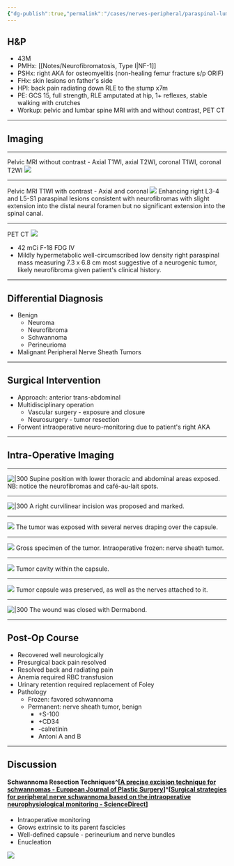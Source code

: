 ```yaml
---
{"dg-publish":true,"permalink":"/cases/nerves-peripheral/paraspinal-lumbar-tumor/","tags":["NF1","tumor/lsp","PNS"],"created":"2023-04-24T21:30:52.952-05:00","updated":"2023-05-11T20:31:32.585-05:00"}
---
```



## H&P

- 43M
- PMHx: [[Notes/Neurofibromatosis, Type I\|NF-1]]
- PSHx: right AKA for osteomyelitis (non-healing femur fracture s/p ORIF)
- FHx: skin lesions on father's side
- HPI: back pain radiating down RLE to the stump x7m
- PE: GCS 15, full strength, RLE amputated at hip, 1+ reflexes, stable walking with crutches
- Workup: pelvic and lumbar spine MRI with and without contrast, PET CT

---

## Imaging

---

Pelvic MRI without contrast - Axial T1WI, axial T2WI, coronal T1WI, coronal T2WI 
![](https://i.imgur.com/6MfNHCL.png)

---

Pelvic MRI T1WI with contrast - Axial and coronal
![](https://i.imgur.com/jW7ZCzD.png)
Enhancing right L3-4 and L5-S1 paraspinal lesions consistent with neurofibromas with slight extension into the distal neural foramen but no significant extension into the spinal canal. 

---

PET CT
![](https://i.imgur.com/JZCswGw.png)
- 42 mCi F-18 FDG IV
- Mildly hypermetabolic well-circumscribed low density right paraspinal mass measuring 7.3 x 6.8 cm most suggestive of a neurogenic tumor, likely neurofibroma given patient's clinical history.

---

## Differential Diagnosis

- Benign
    -   Neuroma
    -   Neurofibroma
    -   Schwannoma
    -   Perineurioma
-   Malignant Peripheral Nerve Sheath Tumors

---

## Surgical Intervention

- Approach: anterior trans-abdominal
- Multidisciplinary operation
	- Vascular surgery - exposure and closure
	- Neurosurgery - tumor resection
- Forwent intraoperative neuro-monitoring due to patient's right AKA

---

## Intra-Operative Imaging

---

![|300](https://i.imgur.com/soSWsd5.jpg)
Supine position with lower thoracic and abdominal areas exposed. 
NB: notice the neurofibromas and café-au-lait spots.

---

![|300](https://i.imgur.com/e4uymBz.jpg)
A right curvilinear incision was proposed and marked.

---

![](https://i.imgur.com/GBzvEkl.jpg)
The tumor was exposed with several nerves draping over the capsule.

---

![](https://i.imgur.com/6zps9dW.jpg)
Gross specimen of the tumor.
Intraoperative frozen: nerve sheath tumor.

---

![](https://i.imgur.com/fQ9GS60.jpg)
Tumor cavity within the capsule.

---

![](https://i.imgur.com/X0f99LR.jpg)
Tumor capsule was preserved, as well as the nerves attached to it.

---

![|300](https://i.imgur.com/O2xCxIh.jpg)
The wound was closed with Dermabond.

---

## Post-Op Course

- Recovered well neurologically
- Presurgical back pain resolved
- Resolved back and radiating pain
- Anemia required RBC transfusion
- Urinary retention required replacement of Foley
- Pathology
	- Frozen: favored schwannoma
	- Permanent: nerve sheath tumor, benign
		- +S-100
		- +CD34
		- -calretinin
		- Antoni A and B

---

## Discussion

#### Schwannoma Resection Techniques^[[A precise excision technique for schwannomas - European Journal of Plastic Surgery](https://link.springer.com/article/10.1007/s00238-012-0715-1)]^[[Surgical strategies for peripheral nerve schwannoma based on the intraoperative neurophysiological monitoring - ScienceDirect](https://www.sciencedirect.com/science/article/pii/S2468900919300386)]

- Intraoperative monitoring
- Grows extrinsic to its parent fascicles
- Well-defined capsule - perineurium and nerve bundles
- Enucleation

![](https://els-jbs-prod-cdn.jbs.elsevierhealth.com/cms/attachment/bbba5818-eefa-4e2e-8859-019c5346a2a7/gr1_lrg.jpg)